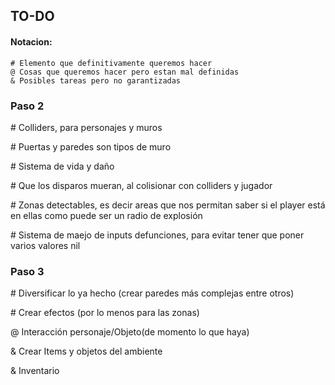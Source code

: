 ## TO-DO
#### Notacion:
```
# Elemento que definitivamente queremos hacer
@ Cosas que queremos hacer pero estan mal definidas
& Posibles tareas pero no garantizadas
```
### Paso 2

\# Colliders, para personajes y muros

\# Puertas y paredes son tipos de muro

\# Sistema de vida y daño

\# Que los disparos mueran, al colisionar con colliders y jugador

\# Zonas detectables, es decir areas que nos permitan saber si el player está en ellas como puede ser un radio de explosión

\# Sistema de maejo de inputs defunciones, para evitar tener que poner varios valores nil

### Paso 3

\# Diversificar lo ya hecho (crear paredes más complejas entre otros)

\# Crear efectos (por lo menos para las zonas)

@ Interacción personaje/Objeto(de momento lo que haya)

& Crear Items y objetos del ambiente 

& Inventario
